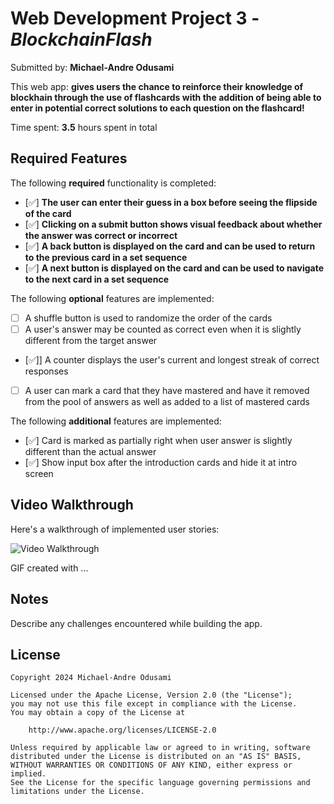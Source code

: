 # Web Development Project 3 - _BlockchainFlash_

Submitted by: **Michael-Andre Odusami**

This web app: **gives users the chance to reinforce their knowledge of blockhain through the use of flashcards with the addition of being able to enter in potential correct solutions to each question on the flashcard!**

Time spent: **3.5** hours spent in total

## Required Features

The following **required** functionality is completed:

-   [✅] **The user can enter their guess in a box before seeing the flipside of the card**
-   [✅] **Clicking on a submit button shows visual feedback about whether the answer was correct or incorrect**
-   [✅] **A back button is displayed on the card and can be used to return to the previous card in a set sequence**
-   [✅] **A next button is displayed on the card and can be used to navigate to the next card in a set sequence**

The following **optional** features are implemented:

-   [ ] A shuffle button is used to randomize the order of the cards
-   [ ] A user's answer may be counted as correct even when it is slightly different from the target answer
-   [✅]] A counter displays the user's current and longest streak of correct responses
-   [ ] A user can mark a card that they have mastered and have it removed from the pool of answers as well as added to a list of mastered cards

The following **additional** features are implemented:

-   [✅] Card is marked as partially right when user answer is slightly different than the actual answer
-   [✅] Show input box after the introduction cards and hide it at intro screen

## Video Walkthrough

Here's a walkthrough of implemented user stories:

<img src='http://i.imgur.com/link/to/your/gif/file.gif' title='Video Walkthrough' width='' alt='Video Walkthrough' />

<!-- Replace this with whatever GIF tool you used! -->

GIF created with ...

<!-- Recommended tools:
[Kap](https://getkap.co/) for macOS
[ScreenToGif](https://www.screentogif.com/) for Windows
[peek](https://github.com/phw/peek) for Linux. -->

## Notes

Describe any challenges encountered while building the app.

## License

    Copyright 2024 Michael-Andre Odusami

    Licensed under the Apache License, Version 2.0 (the "License");
    you may not use this file except in compliance with the License.
    You may obtain a copy of the License at

        http://www.apache.org/licenses/LICENSE-2.0

    Unless required by applicable law or agreed to in writing, software
    distributed under the License is distributed on an "AS IS" BASIS,
    WITHOUT WARRANTIES OR CONDITIONS OF ANY KIND, either express or implied.
    See the License for the specific language governing permissions and
    limitations under the License.
